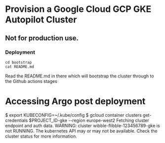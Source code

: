 # Provision a Google Cloud GCP GKE Autopilot Cluster

## Not for production use.
### Deployment

````
cd bootstrap
cat README.md
````
Read the README.md in there which will bootstrap the cluster through to the Github actions stages



# Accessing Argo post deployment

$ export KUBECONFIG=~/.kube/config
$ gcloud container clusters get-credentials $PROJECT_ID-gke --region europe-west2
Fetching cluster endpoint and auth data.
WARNING: cluster wibble-flibble-123456789-gke is not RUNNING. The kubernetes API may or may not be available. Check the cluster status for more information.

